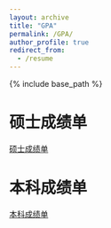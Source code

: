 ```yaml
---
layout: archive
title: "GPA"
permalink: /GPA/
author_profile: true
redirect_from:
  - /resume
---
```


{% include base_path %}


硕士成绩单
======
[硕士成绩单](../assets/master_transcript.pdf)

本科成绩单
======
[本科成绩单](../assets/undergraduate_transcript.pdf)

  
